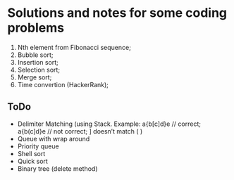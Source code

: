 # Solutions and notes for some coding problems
1. Nth element from Fibonacci sequence;
2. Bubble sort;
3. Insertion sort;
4. Selection sort;
5. Merge sort;
6. Time convertion (HackerRank);

## ToDo
* Delimiter Matching (using Stack. Example: a{b[c]d}e // correct; a{b(c]d}e // not correct; ] doesn’t match ( )
* Queue with wrap around
* Priority queue
* Shell sort
* Quick sort
* Binary tree (delete method)
